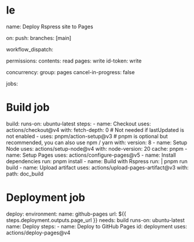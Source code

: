 # le
name: Deploy Rspress site to Pages

on:
  push:
    branches: [main]

  workflow_dispatch:

permissions:
  contents: read
  pages: write
  id-token: write

concurrency:
  group: pages
  cancel-in-progress: false

jobs:
  # Build job
  build:
    runs-on: ubuntu-latest
    steps:
      - name: Checkout
        uses: actions/checkout@v4
        with:
          fetch-depth: 0 # Not needed if lastUpdated is not enabled
      - uses: pnpm/action-setup@v3 # pnpm is optional but recommended, you can also use npm / yarn
        with:
          version: 8
      - name: Setup Node
        uses: actions/setup-node@v4
        with:
          node-version: 20
          cache: pnpm
      - name: Setup Pages
        uses: actions/configure-pages@v5
      - name: Install dependencies
        run: pnpm install
      - name: Build with Rspress
        run: |
          pnpm run build
      - name: Upload artifact
        uses: actions/upload-pages-artifact@v3
        with:
          path: doc_build

  # Deployment job
  deploy:
    environment:
      name: github-pages
      url: ${{ steps.deployment.outputs.page_url }}
    needs: build
    runs-on: ubuntu-latest
    name: Deploy
    steps:
      - name: Deploy to GitHub Pages
        id: deployment
        uses: actions/deploy-pages@v4
